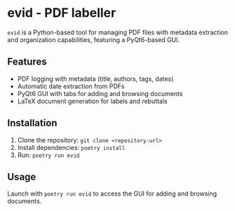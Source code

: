 # evid - PDF labeller

`evid` is a Python-based tool for managing PDF files with metadata extraction and organization capabilities, featuring a PyQt6-based GUI.

## Features
- PDF logging with metadata (title, authors, tags, dates)
- Automatic date extraction from PDFs
- PyQt6 GUI with tabs for adding and browsing documents
- LaTeX document generation for labels and rebuttals

## Installation
1. Clone the repository: `git clone <repository-url>`
2. Install dependencies: `poetry install`
3. Run: `poetry run evid`

## Usage
Launch with `poetry run evid` to access the GUI for adding and browsing documents.

